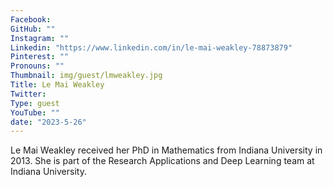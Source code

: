 ```yaml
---
Facebook: 
GitHub: ""
Instagram: ""
Linkedin: "https://www.linkedin.com/in/le-mai-weakley-78873879"
Pinterest: ""
Pronouns: ""
Thumbnail: img/guest/lmweakley.jpg
Title: Le Mai Weakley
Twitter: 
Type: guest
YouTube: ""
date: "2023-5-26"
---
```


Le Mai Weakley received her PhD in Mathematics from Indiana University in 2013. She is part of the Research Applications and Deep Learning team at Indiana University.